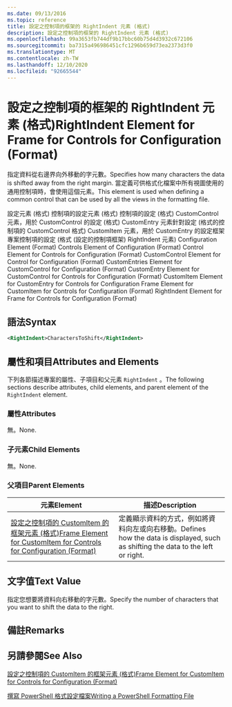 ```yaml
---
ms.date: 09/13/2016
ms.topic: reference
title: 設定之控制項的框架的 RightIndent 元素 (格式)
description: 設定之控制項的框架的 RightIndent 元素 (格式)
ms.openlocfilehash: 99a3653fb744df9b17bbc60b75d4d3932c672106
ms.sourcegitcommit: ba7315a496986451cfc1296b659d73ea2373d3f0
ms.translationtype: MT
ms.contentlocale: zh-TW
ms.lasthandoff: 12/10/2020
ms.locfileid: "92665544"
---
```

# <a name="rightindent-element-for-frame-for-controls-for-configuration-format"></a><span data-ttu-id="67fa5-103">設定之控制項的框架的 RightIndent 元素 (格式)</span><span class="sxs-lookup"><span data-stu-id="67fa5-103">RightIndent Element for Frame for Controls for Configuration (Format)</span></span>

<span data-ttu-id="67fa5-104">指定資料從右邊界向外移動的字元數。</span><span class="sxs-lookup"><span data-stu-id="67fa5-104">Specifies how many characters the data is shifted away from the right margin.</span></span> <span data-ttu-id="67fa5-105">當定義可供格式化檔案中所有視圖使用的通用控制項時，會使用這個元素。</span><span class="sxs-lookup"><span data-stu-id="67fa5-105">This element is used when defining a common control that can be used by all the views in the formatting file.</span></span>

<span data-ttu-id="67fa5-106">設定元素 (格式) 控制項的設定元素 (格式) 控制項的設定 (格式) CustomControl 元素，用於 CustomControl 的設定 (格式) CustomEntry 元素針對設定 (格式的控制項的 CustomControl 格式) CustomItem 元素，用於 CustomEntry 的設定框架專案控制項的設定 (格式 (設定的控制項框架) RightIndent 元素) </span><span class="sxs-lookup"><span data-stu-id="67fa5-106">Configuration Element (Format) Controls Element of Configuration (Format) Control Element for Controls for Configuration (Format) CustomControl Element for Control for Configuration (Format) CustomEntries Element for CustomControl for Configuration (Format) CustomEntry Element for CustomControl for Controls for Configuration (Format) CustomItem Element for CustomEntry for Controls for Configuration Frame Element for CustomItem for Controls for Configuration (Format) RightIndent Element for Frame for Controls for Configuration (Format)</span></span>

## <a name="syntax"></a><span data-ttu-id="67fa5-107">語法</span><span class="sxs-lookup"><span data-stu-id="67fa5-107">Syntax</span></span>

```xml
<RightIndent>CharactersToShift</RightIndent>
```

## <a name="attributes-and-elements"></a><span data-ttu-id="67fa5-108">屬性和項目</span><span class="sxs-lookup"><span data-stu-id="67fa5-108">Attributes and Elements</span></span>

<span data-ttu-id="67fa5-109">下列各節描述專案的屬性、子項目和父元素 `RightIndent` 。</span><span class="sxs-lookup"><span data-stu-id="67fa5-109">The following sections describe attributes, child elements, and parent element of the `RightIndent` element.</span></span>

### <a name="attributes"></a><span data-ttu-id="67fa5-110">屬性</span><span class="sxs-lookup"><span data-stu-id="67fa5-110">Attributes</span></span>

<span data-ttu-id="67fa5-111">無。</span><span class="sxs-lookup"><span data-stu-id="67fa5-111">None.</span></span>

### <a name="child-elements"></a><span data-ttu-id="67fa5-112">子元素</span><span class="sxs-lookup"><span data-stu-id="67fa5-112">Child Elements</span></span>

<span data-ttu-id="67fa5-113">無。</span><span class="sxs-lookup"><span data-stu-id="67fa5-113">None.</span></span>

### <a name="parent-elements"></a><span data-ttu-id="67fa5-114">父項目</span><span class="sxs-lookup"><span data-stu-id="67fa5-114">Parent Elements</span></span>

|<span data-ttu-id="67fa5-115">元素</span><span class="sxs-lookup"><span data-stu-id="67fa5-115">Element</span></span>|<span data-ttu-id="67fa5-116">描述</span><span class="sxs-lookup"><span data-stu-id="67fa5-116">Description</span></span>|
|-------------|-----------------|
|[<span data-ttu-id="67fa5-117">設定之控制項的 CustomItem 的框架元素 (格式)</span><span class="sxs-lookup"><span data-stu-id="67fa5-117">Frame Element for CustomItem for Controls for Configuration (Format)</span></span>](./frame-element-for-customitem-for-controls-for-configuration-format.md)|<span data-ttu-id="67fa5-118">定義顯示資料的方式，例如將資料向左或向右移動。</span><span class="sxs-lookup"><span data-stu-id="67fa5-118">Defines how the data is displayed, such as shifting the data to the left or right.</span></span>|

## <a name="text-value"></a><span data-ttu-id="67fa5-119">文字值</span><span class="sxs-lookup"><span data-stu-id="67fa5-119">Text Value</span></span>

<span data-ttu-id="67fa5-120">指定您想要將資料向右移動的字元數。</span><span class="sxs-lookup"><span data-stu-id="67fa5-120">Specify the number of characters that you want to shift the data to the right.</span></span>

## <a name="remarks"></a><span data-ttu-id="67fa5-121">備註</span><span class="sxs-lookup"><span data-stu-id="67fa5-121">Remarks</span></span>

## <a name="see-also"></a><span data-ttu-id="67fa5-122">另請參閱</span><span class="sxs-lookup"><span data-stu-id="67fa5-122">See Also</span></span>

[<span data-ttu-id="67fa5-123">設定之控制項的 CustomItem 的框架元素 (格式)</span><span class="sxs-lookup"><span data-stu-id="67fa5-123">Frame Element for CustomItem for Controls for Configuration (Format)</span></span>](./frame-element-for-customitem-for-controls-for-configuration-format.md)

[<span data-ttu-id="67fa5-124">撰寫 PowerShell 格式設定檔案</span><span class="sxs-lookup"><span data-stu-id="67fa5-124">Writing a PowerShell Formatting File</span></span>](./writing-a-powershell-formatting-file.md)
